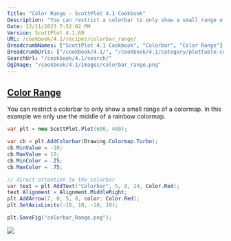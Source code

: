 ```yaml
---
Title: "Color Range - ScottPlot 4.1 Cookbook"
Description: "You can restrict a colorbar to only show a small range of a colormap. In this example we only use the middle of a rainbow colormap."
Date: 12/11/2023 7:52:02 PM
Version: ScottPlot 4.1.69
URL: /cookbook/4.1/recipes/colorbar_range/
BreadcrumbNames: ["ScottPlot 4.1 Cookbook", "Colorbar", "Color Range"]
BreadcrumbUrls: ["/cookbook/4.1/", "/cookbook/4.1/category/plottable-colorbar", "/cookbook/4.1/recipes/colorbar_range/"]
SearchUrl: "/cookbook/4.1/search/"
OgImage: "/cookbook/4.1/images/colorbar_range.png"
---
```


<h2><a href='/cookbook/4.1/recipes/colorbar_range/'>Color Range</a></h2>

You can restrict a colorbar to only show a small range of a colormap. In this example we only use the middle of a rainbow colormap.

```cs
var plt = new ScottPlot.Plot(600, 400);

var cb = plt.AddColorbar(Drawing.Colormap.Turbo);
cb.MinValue = -10;
cb.MaxValue = 10;
cb.MinColor = .25;
cb.MaxColor = .75;

// direct attention to the colorbar
var text = plt.AddText("Colorbar", 5, 0, 24, Color.Red);
text.Alignment = Alignment.MiddleRight;
plt.AddArrow(7, 0, 5, 0, color: Color.Red);
plt.SetAxisLimits(-10, 10, -10, 10);

plt.SaveFig("colorbar_Range.png");
```

<img src='../../images/colorbar_range.png' class='d-block mx-auto my-5' />


